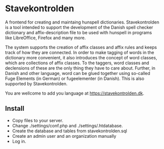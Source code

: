 # Stavekontrolden
A frontend for creating and maintaing hunspell dictionaries.
Stavekontrolden is a tool intended to support the development of the Danish spell checker dictionary and affix-description file to be used with hunspell in programs like LibreOffice, Firefox and many more.

The system supports the creation of affix classes and affix rules and keeps track of how they are connected. In order to make tagging of words in the dictionary more convenient, it also introduces the concept of word classes, which are collections of affix classes. To the taggers, word classes and declensions of these are the only thing they have to care about. Further, in Danish and other language, word can be glued together using so-called Fuge Elements (in German) or fugeelementer (in Danish). This is also supported by Stavekontrolden.

You are wellcome to add you language at https://stavekontrolden.dk. 

## Install
- Copy files to your server. 
- Change ./settings/conf.php and ./settings/.htdatabase.
- Create the database and tables from stavekontrolden.sql 
- Create an admin user and an organization manually
- Log in.
